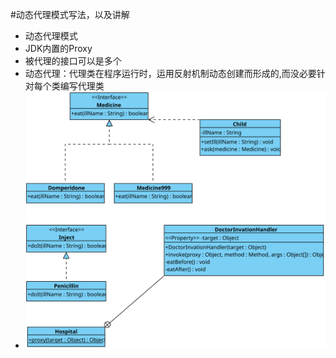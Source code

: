 #动态代理模式写法，以及讲解

- 动态代理模式
- JDK内置的Proxy 
- 被代理的接口可以是多个
- 动态代理：代理类在程序运行时，运用反射机制动态创建而形成的,而没必要针对每个类编写代理类
- ![UML示意图](https://github.com/pigzhuzhu55/Design/blob/master/src/example/proxy/dynamic/19.svg)